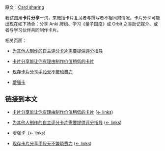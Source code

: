 原文：[Card sharing](https://wiki.issarice.com/wiki/Card_sharing)

我试图用**卡片分享**一词，来概括卡片[复习](https://wiki.issarice.com/wiki/Spaced_repetition)者与撰写者不相同的情况。卡片分享可能出现在如下场合：分享 Anki 牌组、学习《量子国度》或 Orbit 之类助记媒介、或者与学习伙伴共同制作卡片。

相关页面：

* [为其他人制作的自主评分卡片需要提供评分指导](https://wiki.issarice.com/wiki/Self-graded_prompts_made_for_others_must_provide_guidance_for_grading)

* [卡片分享能让你有理由制作价值稍低的卡片](https://wiki.issarice.com/wiki/Card_sharing_allows_less_valuable_cards_to_be_created)

* [现存卡片分享手段无不繁琐费力](https://wiki.issarice.com/wiki/Existing_implementations_of_card_sharing_have_nontrivial_overhead)

* [增强卡](https://wiki.issarice.com/wiki/Booster_card)

## 链接到本文

* [卡片分享能让你有理由制作价值稍低的卡片](https://wiki.issarice.com/wiki/Card_sharing_allows_less_valuable_cards_to_be_created) ([← links](https://wiki.issarice.com/index.php?title=Special:WhatLinksHere&target=Card+sharing+allows+less+valuable+cards+to+be+created))

* [为其他人制作的自主评分卡片需要提供评分指导](https://wiki.issarice.com/wiki/Self-graded_prompts_made_for_others_must_provide_guidance_for_grading) ‎ ([← links](https://wiki.issarice.com/index.php?title=Special:WhatLinksHere&target=Self-graded+prompts+made+for+others+must+provide+guidance+for+grading))

* [增强卡](https://wiki.issarice.com/wiki/Booster_card) ‎ ([← links](https://wiki.issarice.com/index.php?title=Special:WhatLinksHere&target=Booster+card))

* [现存卡片分享手段无不繁琐费力](https://wiki.issarice.com/wiki/Existing_implementations_of_card_sharing_have_nontrivial_overhead) ([← links](https://wiki.issarice.com/index.php?title=Special:WhatLinksHere&target=Existing+implementations+of+card+sharing+have+nontrivial+overhead))